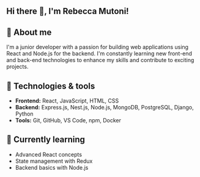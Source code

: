 ## Hi there 👋, I'm Rebecca Mutoni!

## 🚀 About me
I'm a junior developer with a passion for building web applications using React and Node.js for the backend. I'm constantly learning new front-end and back-end technologies to enhance my skills and contribute to exciting projects.

## 🔎 Technologies & tools
- **Frontend:** React, JavaScript, HTML, CSS
- **Backend:** Express.js, Nest.js, Node.js, MongoDB, PostgreSQL, Django, Python
- **Tools:** Git, GitHub, VS Code, npm, Docker

## 🌱 Currently learning
- Advanced React concepts
- State management with Redux
- Backend basics with Node.js

